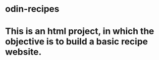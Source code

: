 # odin-recipes
# This is an html project, in which the objective is to build a basic recipe website.
